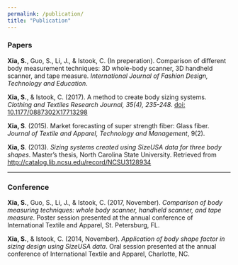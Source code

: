 ```yaml
---
permalink: /publication/
title: "Publication"
---
```


### Papers 
**Xia, S.**, Guo, S., Li, J., & Istook, C. (In preperation). Comparison of different body measurement techniques: 3D whole-body scanner, 3D handheld scanner, and tape measure. *International Journal of Fashion Design, Technology and Education*.  

**Xia, S.**, & Istook, C. (2017). A method to create body sizing systems. *Clothing and Textiles Research Journal, 35(4), 235-248*. [doi: 10.1177/0887302X17713298](10.1177/0887302X17713298)  

**Xia, S**. (2015). Market forecasting of super strength fiber: Glass fiber. *Journal of Textile and Apparel, Technology and Management*, 9(2).  

**Xia, S**. (2013). *Sizing systems created using SizeUSA data for three body shapes*. Master’s thesis, North Carolina State University. Retrieved from http://catalog.lib.ncsu.edu/record/NCSU3128934  

---
### Conference 
**Xia, S.**, Guo, S., Li, J., & Istook, C. (2017, November). *Comparison of body measuring techniques: whole body scanner, handheld scanner, and tape measure*. Poster session presented at the annual conference of International Textile and Apparel, St. Petersburg, FL.  

**Xia, S.**, & Istook, C. (2014, November). *Application of body shape factor in sizing design using SizeUSA data*. Oral session presented at the annual conference of International Textile and Apparel, Charlotte, NC.